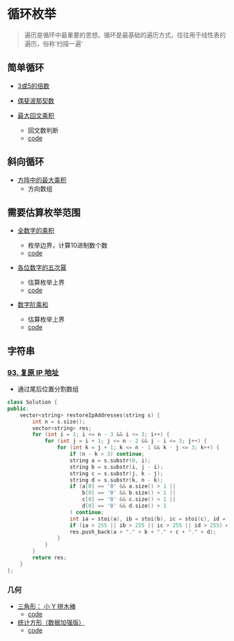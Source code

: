 # 循环枚举

> 遍历是循环中最重要的思想。循环是最基础的遍历方式，往往用于线性表的遍历，俗称‘扫描一遍’


## 简单循环
* [3或5的倍数](http://pe-cn.github.io/1/)

* [偶斐波那契数](http://pe-cn.github.io/2/)

* [最大回文乘积](http://pe-cn.github.io/4/)
    * 回文数判断
    * [code](./code_brute_enumeration/4.euler.md)

## 斜向循环
* [方阵中的最大乘积](http://pe-cn.github.io/11/)
    * 方向数组
## 需要估算枚举范围
* [全数字的乘积](http://pe-cn.github.io/32/)
    * 枚举边界，计算10进制数个数
    * [code](./code_brute_enumeration/32.euler.md)

* [各位数字的五次幂](http://pe-cn.github.io/30/) 
    * 估算枚举上界
    * [code](./code_brute_enumeration/30.euler.md)

* [数字阶乘和](http://pe-cn.github.io/34/)
    * 估算枚举上界
    * [code](./code_brute_enumeration/34.euler.md)

## 字符串
### [93. 复原 IP 地址](https://leetcode.cn/problems/restore-ip-addresses/description/)
* 通过尾后位置分割数组
```c++ []
class Solution {
public:
    vector<string> restoreIpAddresses(string s) {
        int n = s.size();
        vector<string> res;
        for (int i = 1; i <= n - 3 && i <= 3; i++) {
            for (int j = i + 1; j <= n - 2 && j - i <= 3; j++) {
                for (int k = j + 1; k <= n - 1 && k - j <= 3; k++) {
                    if (n - k > 3) continue;
                    string a = s.substr(0, i);
                    string b = s.substr(i, j - i);
                    string c = s.substr(j, k - j);
                    string d = s.substr(k, n - k);
                    if (a[0] == '0' && a.size() > 1 ||
                        b[0] == '0' && b.size() > 1 ||
                        c[0] == '0' && c.size() > 1 ||
                        d[0] == '0' && d.size() > 1
                    ) continue;
                    int ia = stoi(a), ib = stoi(b), ic = stoi(c), id = stoi(d);
                    if (ia > 255 || ib > 255 || ic > 255 || id > 255) continue;
                    res.push_back(a + "." + b + "." + c + "." + d);
                }
            }
        }
        return res;
    }
};
```



### 几何
* [三角形： 小 Y 拼木棒](https://www.luogu.com.cn/problem/P3799)
    * [code](./code_brute_enumeration/P3799.md)
* [统计方形（数据加强版）](https://www.luogu.com.cn/problem/P2241)
    * [code](./code_brute_enumeration/P2241.md)